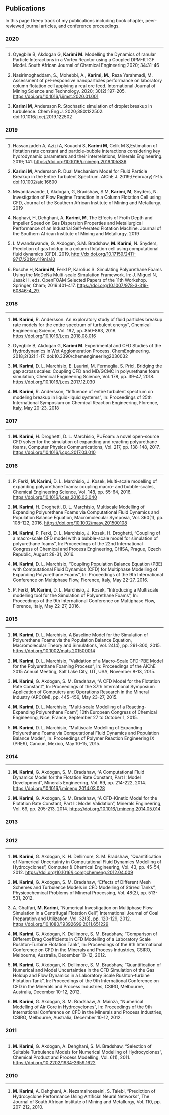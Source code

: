 ## Publications

In this page I keep track of my publications including book chapter, peer-reviewed journal articles, and conference proceedings.

### 2020
---
1. Oyegbile B, Akdogan G, **Karimi M**. Modelling the Dynamics of  ranular Particle Interactions in a Vortex Reactor using a Coupled DPM-KTGF Model. South African Journal of Chemical Engineering 2020; 34:31-46

2. Nasirimoghaddam, S., Mohebbi, A., **Karimi, M.**, Reza Yarahmadi, M. Assessment of pH-responsive nanoparticles performance on laboratory column flotation cell applying a real ore feed. 	International Journal of Mining Science and Technology. 2020; 30(2):197-205. https://doi.org/10.1016/j.ijmst.2020.01.001

3. **Karimi M**, Andersson R. Stochastic simulation of droplet breakup in turbulence. Chem Eng J. 2020;380:122502. doi:10.1016/j.cej.2019.122502

### 2019
---
1. Hassanzadeh A, Azizi A, Kouachi S, **Karimi M**, Celik M S,Estimation of flotation rate constant and particle-bubble interactions considering key hydrodynamic parameters and their interrelations, Minerals Engineering. 2019; 141. https://doi.org/10.1016/j.mineng.2019.105836.

2. **Karimi M**, Andersson R. Dual Mechanism Model for Fluid Particle Breakup in the Entire Turbulent Spectrum. AIChE J. 2019;(February):1-15. doi:10.1002/aic.16600

3. Mwandawande, I, Akdogan, G, Bradshaw, S.M, **Karimi, M**, Snyders, N. Investigation of Flow Regime Transition in a Column Flotation Cell using CFD, 	Journal of the Southern African Institute of Mining and Metallurgy. 2019 

4. Naghavi, H, Dehghani, A, **Karimi, M**, The Effects of Froth Depth and Impeller Speed on Gas Dispersion Properties and Metallurgical Performance of an Industrial Self-Aerated Flotation Machine. 	Journal of the Southern African Institute of Mining and Metallurgy. 2019

5. I. Mwandawande, G. Akdogan, S.M. Bradshaw, **M. Karimi**, N. Snyders, Prediction of gas holdup in a column flotation cell using computational fluid dynamics (CFD). 2019, http://dx.doi.org/10.17159/2411-9717/2019/v119n1a10 

6. Rusche H, **Karimi M**, Ferkl P, Karolius S. Simulating Polyurethane Foams Using the MoDeNa Multi-scale Simulation Framework. In: J. Miguel N, Jasak H, eds. OpenFOAM Selected Papers of the 11th Workshop. Springer, Cham; 2019:401-417. https://doi.org/10.1007/978-3-319-60846-4_29.


### 2018
---

1. **M. Karimi**, R. Andersson. An exploratory study of fluid particles breakup rate models for the entire spectrum of turbulent energy”, Chemical Engineering Science, Vol. 192, pp. 850-863, 2018. https://doi.org/10.1016/j.ces.2018.08.016

2. Oyegbile B, Akdogan G, **Karimi M**. Experimental and CFD Studies of the Hydrodynamics in Wet Agglomeration Process. ChemEngineering. 2018;2(32):1-17. doi:10.3390/chemengineering2030032

3. **M. Karimi**, D. L. Marchisio, E. Laurini, M. Fermeglia, S. Pricl, Bridging the gap across scales: Coupling CFD and MD/GCMC in polyurethane foam simulation, Chemical Engineering Science, Vol. 178, pp. 39-47, 2018. https://doi.org/10.1016/j.ces.2017.12.030

4. **M. Karimi**, R. Andersson, “Influence of entire turbulent spectrum on modeling breakup in liquid-liquid systems”, In: Proceedings of 25th International Symposium on Chemical Reaction Engineering, Florence, Italy, May 20-23, 2018

### 2017
---
1. **M. Karimi**, H. Droghetti, D. L. Marchisio, PUFoam: a novel open-source CFD solver for the simulation of expanding and reacting polyurethane foams, Computer Physics Communications, Vol. 217, pp. 138-148, 2017. https://doi.org/10.1016/j.cpc.2017.03.010


### 2016
---

1. P. Ferkl, **M. Karimi**, D. L. Marchisio, J. Kosek, Multi-scale modelling of expanding polyurethane foams: coupling macro- and bubble-scales, Chemical Engineering Science, Vol. 148, pp. 55-64, 2016. https://doi.org/10.1016/j.ces.2016.03.040

2. **M. Karimi**, H. Droghetti, D. L. Marchisio, Multiscale Modelling of Expanding Polyurethane Foams via Computational Fluid Dynamics and Population Balance Equation, Macromolecular Symposia, Vol. 360(1), pp. 108-122, 2016. https://doi.org/10.1002/masy.201500108

3. **M. Karimi**, P. Ferkl, D. L. Marchisio, J. Kosek, H. Droghetti, “Coupling of a macro-scale CFD model with a bubble-scale model for simulation of polyurethane foams”, In: Proceedings of the 22nd International Congress of Chemical and Process Engineering, CHISA, Prague, Czech Republic, August 28-31, 2016.

4. **M. Karimi**, D. L. Marchisio, “Coupling Population Balance Equation (PBE) with Computational Fluid Dynamics (CFD) for Multiphase Modelling of Expanding Polyurethane Foams”, In: Proceedings of the 9th International Conference on Multiphase Flow, Florence, Italy, May 22-27, 2016.

5. P. Ferkl, **M. Karimi**, D. L. Marchisio, J. Kosek, “Introducing a Multiscale modelling tool for the Simulation of Polyurethane Foams”, In: Proceedings of the 9th International Conference on Multiphase Flow, Florence, Italy, May 22-27, 2016.


### 2015
---

1. **M. Karimi**, D. L. Marchisio, A Baseline Model for the Simulation of Polyurethane Foams via the Population Balance Equation, Macromolecular Theory and Simulations, Vol. 24(4), pp. 291-300, 2015. https://doi.org/10.1002/mats.201500014

2. **M. Karimi**, D. L. Marchisio, “Validation of a Macro-Scale CFD-PBE Model for the Polyurethane Foaming Process”, In: Proceedings of the AIChE 2015 Annual Meeting, Salt Lake City, UT, USA, November 8-13, 2015.

3. **M. Karimi**, G. Akdogan, S. M. Bradshaw, “A CFD Model for the Flotation Rate Constant”, In: Proceedings of the 37th International Symposium Application of Computers and Operations Research in the Mineral Industry (APCOM), pp. 445-456, May 23-27, 2015.

4. **M. Karimi**, D. L. Marchisio, “Multi-scale Modelling of a Reacting-Expanding Polyurethane Foam”, 10th European Congress of Chemical Engineering, Nice, France, September 27 to October 1, 2015.

5. **M. Karimi**, D. L. Marchisio, “Multiscale Modelling of Expanding Polyurethane Foams via Computational Fluid Dynamics and Population Balance Model”, In: Proceedings of Polymer Reaction Engineering IX (PRE9), Cancun, Mexico, May 10-15, 2015.

### 2014 
---

1. **M. Karimi**, G. Akdogan, S. M. Bradshaw, “A Computational Fluid Dynamics Model for the Flotation Rate Constant, Part I: Model Development”, Minerals Engineering, Vol. 69, pp. 214-222, 2014. https://doi.org/10.1016/j.mineng.2014.03.028

2. **M. Karimi**, G. Akdogan, S. M. Bradshaw, “A CFD-Kinetic Model for the Flotation Rate Constant, Part II: Model Validation”, Minerals Engineering, Vol. 69, pp. 205-213, 2014. https://doi.org/10.1016/j.mineng.2014.05.014



### 2013
---

### 2012
---

1. **M. Karimi**, G. Akdogan, K. H. Dellimore, S. M. Bradshaw, “Quantification of Numerical Uncertainty in Computational Fluid Dynamics Modelling of Hydrocyclones”, Computer & Chemical Engineering, Vol. 43, pp. 45-54, 2012. https://doi.org/10.1016/j.compchemeng.2012.04.009

2. **M. Karimi**, G. Akdogan, S. M. Bradshaw, “Effects of Different Mesh Schemes and Turbulence Models in CFD Modelling of Stirred Tanks”, Physicochemical Problems of Mineral Processing, Vol. 48(2), pp. 513-531, 2012.

3. A. Ghaffari, **M. Karimi**, “Numerical Investigation on Multiphase Flow Simulation in a Centrifugal Flotation Cell”, International Journal of Coal Preparation and Utilization, Vol. 32(3), pp. 120-129, 2012. https://doi.org/10.1080/19392699.2011.651229

4. **M. Karimi**, G. Akdogan, K. Dellimore, S. M. Bradshaw, “Comparison of Different Drag Coefficients in CFD Modelling of a Laboratory Scale Rushton-Turbine Flotation Tank”, In: Proceedings of the 9th International Conference on CFD in the Minerals and Process Industries, CSIRO, Melbourne, Australia, December 10-12, 2012.

5. **M. Karimi**, G. Akdogan, K. Dellimore, S. M. Bradshaw, “Quantification of Numerical and Model Uncertainties in the CFD Simulation of the Gas Holdup and Flow Dynamics in a Laboratory Scale Rushton-turbine Flotation Tank”, In: Proceedings of the 9th International Conference on CFD in the Minerals and Process Industries, CSIRO, Melbourne, Australia, December 10-12, 2012.

6. **M. Karimi**, G. Akdogan, S. M. Bradshaw, A. Mainza, “Numerical Modelling of Air Core in Hydrocyclones”, In: Proceedings of the 9th International Conference on CFD in the Minerals and Process Industries, CSIRO, Melbourne, Australia, December 10-12, 2012.

### 2011
---

1. **M. Karimi**, G. Akdogan, A. Dehghani, S. M. Bradshaw, “Selection of Suitable Turbulence Models for Numerical Modelling of Hydrocyclones”, Chemical Product and Process Modelling, Vol. 6(1), 2011. https://doi.org/10.2202/1934-2659.1622

### 2010
---

1. **M. Karimi**, A. Dehghani, A. Nezamalhosseini, S. Talebi, “Prediction of Hydrocyclone Performance Using Artificial Neural Networks”, The Journal of South African Institute of Mining and Metallurgy, Vol. 110, pp. 207-212, 2010.
